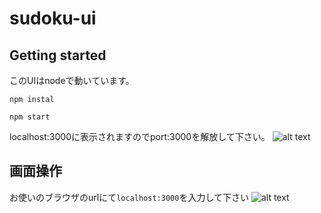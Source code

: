 # sudoku-ui



## Getting started
このUIはnodeで動いています。

```npm instal```

```npm start```

localhost:3000に表示されますのでport:3000を解放して下さい。
![alt text](image.png)

## 画面操作
お使いのブラウザのurlにて```localhost:3000```を入力して下さい
![alt text](test.gif)